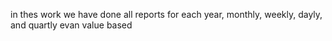 in thes work we have done all reports for each year, monthly, weekly, dayly, and quartly evan value based 
